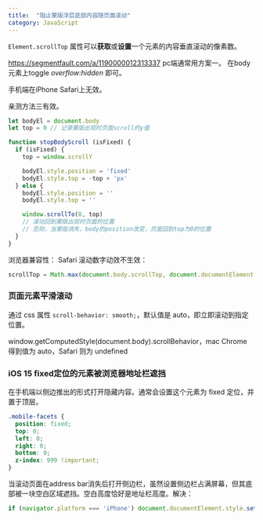 ```yaml
---
title:  "阻止蒙版浮层底部内容随页面滚动"
category: JavaScript
---
```

`Element.scrollTop` 属性可以**获取**或**设置**一个元素的内容垂直滚动的像素数。

https://segmentfault.com/a/1190000012313337
pc端通常用方案一。
在body元素上toggle _overflow:hidden_ 即可。

手机端在iPhone Safari上无效。

亲测方法三有效。

```js
let bodyEl = document.body
let top = 0 // 记录蒙版出现时页面scroll的y值

function stopBodyScroll (isFixed) {
  if (isFixed) {
    top = window.scrollY

    bodyEl.style.position = 'fixed'
    bodyEl.style.top = -top + 'px'
  } else {
    bodyEl.style.position = ''
    bodyEl.style.top = ''

    window.scrollTo(0, top)
    // 滚动回到蒙版出现时页面的位置
    // 否则，当蒙版消失，body的position改变，页面回到top为0的位置
  }
}
```

<!--more-->

浏览器兼容性：
Safari 滚动数字动效不生效：
```js
scrollTop = Math.max(document.body.scrollTop, document.documentElement.scrollTop)
```

### 页面元素平滑滚动

通过 css 属性 `scroll-behavior: smooth;`，默认值是 auto，即立即滚动到指定位置。

window.getComputedStyle(document.body).scrollBehavior，mac Chrome 得到值为 auto，Safari 则为 undefined

### iOS 15 fixed定位的元素被浏览器地址栏遮挡

在手机端以侧边推出的形式打开隐藏内容。通常会设置这个元素为 fixed 定位，并置于顶层。

```css
.mobile-facets {
  position: fixed;
  top: 0;
  left: 0;
  right: 0;
  bottom: 0;
  z-index: 999 !important;
}
```

当滚动页面在address bar消失后打开侧边栏，虽然设置侧边栏占满屏幕，但其底部被一块空白区域遮挡。空白高度恰好是地址栏高度。解决：

```js
if (navigator.platform === 'iPhone') document.documentElement.style.setProperty('height', `100vh`);
```
